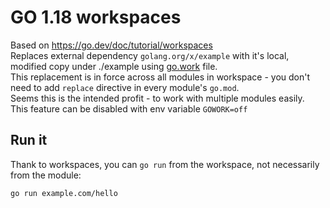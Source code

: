 # GO 1.18 workspaces

Based on https://go.dev/doc/tutorial/workspaces  
Replaces external dependency `golang.org/x/example` with it's local, modified copy under ./example using [go.work](./go.work) file.  
This replacement is in force across all modules in workspace - you don't need to add `replace` directive in every module's `go.mod`.  
Seems this is the intended profit - to work with multiple modules easily.  
This feature can be disabled with env variable `GOWORK=off`

## Run it

Thank to workspaces, you can `go run` from the workspace, not necessarily from the module:

```sh
go run example.com/hello
```